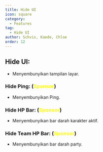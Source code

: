 ```yaml
---
title: Hide UI
icon: square
category:
  - Features
tag:
  - Hide UI
author: Schvis, Kaede, Chloe
order: 12
---
```


## Hide UI:
- Menyembunyikan tampilan layar.
### Hide Ping: (<span style='color:yellow;'>Sponsor</span>)
- Menyembunyikan Ping. 
### Hide HP Bar: (<span style='color:yellow;'>Sponsor</span>)
- Menyembunyikan bar darah karakter aktif.
### Hide Team HP Bar: (<span style='color:yellow;'>Sponsor</span>)
- Menyembunyikan bar darah party.